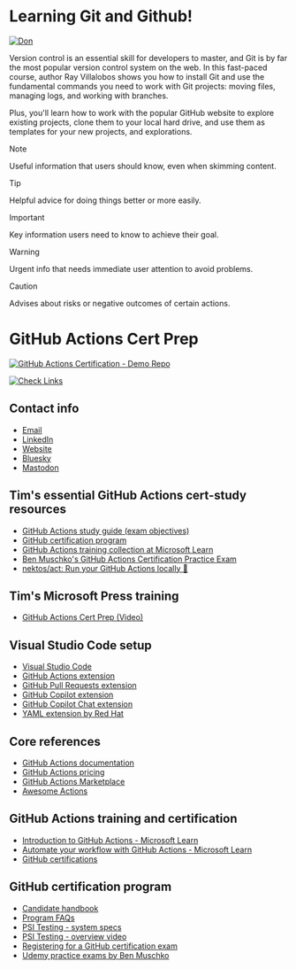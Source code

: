 # Learning Git and Github!
[![Don](https://github.com/DonMorrisIaC/learninggithub/actions/workflows/don.yml/badge.svg?branch=main)](https://github.com/DonMorrisIaC/learninggithub/actions/workflows/don.yml)

Version control is an essential skill for developers to master, and Git is by far the most popular version control system on the web. In this fast-paced course, author Ray Villalobos shows you how to install Git and use the fundamental commands you need to work with Git projects: moving files, managing logs, and working with branches.

Plus, you'll learn how to work with the popular GitHub website to explore existing projects, clone them to your local hard drive, and use them as templates for your new projects, and explorations.

> [!NOTE]
> Useful information that users should know, even when skimming content.

> [!TIP]
> Helpful advice for doing things better or more easily.

> [!IMPORTANT]
> Key information users need to know to achieve their goal.

> [!WARNING]
> Urgent info that needs immediate user attention to avoid problems.

> [!CAUTION]
> Advises about risks or negative outcomes of certain actions.


# GitHub Actions Cert Prep

[![GitHub Actions Certification - Demo Repo](https://img.shields.io/badge/GitHub_Actions_Certification-Demo_Repo-blue?logo=github&logoColor=white)](https://github.com/timothywarner/nodejs-demoapp)

[![Check Links](https://github.com/timothywarner/actions-cert-prep/actions/workflows/links.yml/badge.svg?branch=main&event=workflow_dispatch)](https://github.com/timothywarner/actions-cert-prep/actions/workflows/links.yml)

## Contact info

- [Email](mailto:timothywarner316@gmail.com)
- [LinkedIn](https://www.linkedin.com/in/timothywarner/)
- [Website](https://techtrainertim.com)
- [Bluesky](https://bsky.app/profile/techtrainertim.bsky.social)
- [Mastodon](https://mastodon.social/@techtrainertim)

## Tim's essential GitHub Actions cert-study resources

- [GitHub Actions study guide (exam objectives)](https://assets.ctfassets.net/wfutmusr1t3h/2mMJ6nECbUAdiQMTObbPw6/67cfbffa68fed774a1d280c6c1346635/github-actions-exam-preparation-study-guide__3_.pdf)
- [GitHub certification program](https://resources.github.com/learn/certifications/)
- [GitHub Actions training collection at Microsoft Learn](https://learn.microsoft.com/en-us/collections/n5p4a5z7keznp5)
- [Ben Muschko's GitHub Actions Certification Practice Exam](https://www.udemy.com/course/github-actions-certification-practice-exam/)
- [nektos/act: Run your GitHub Actions locally 🚀](https://github.com/nektos/act)

## Tim's Microsoft Press training

- [GitHub Actions Cert Prep (Video)](https://www.microsoftpressstore.com/store/github-actions-cert-prep-video-9780138360047)

## Visual Studio Code setup

- [Visual Studio Code](https://code.visualstudio.com/)
- [GitHub Actions extension](https://marketplace.visualstudio.com/items?itemName=GitHub.vscode-github-actions)
- [GitHub Pull Requests extension](https://marketplace.visualstudio.com/items?itemName=GitHub.vscode-pull-request-github)
- [GitHub Copilot extension](https://marketplace.visualstudio.com/items?itemName=GitHub.copilot)
- [GitHub Copilot Chat extension](https://marketplace.visualstudio.com/items?itemName=GitHub.copilot-chat)
- [YAML extension by Red Hat](https://marketplace.visualstudio.com/items?itemName=redhat.vscode-yaml)

## Core references

- [GitHub Actions documentation](https://docs.github.com/actions)
- [GitHub Actions pricing](https://docs.github.com/en/billing/managing-billing-for-github-actions/about-billing-for-github-actions)
- [GitHub Actions Marketplace](https://github.com/marketplace?type=actions)
- [Awesome Actions](https://github.com/sdras/awesome-actions)

## GitHub Actions training and certification


- [Introduction to GitHub Actions - Microsoft Learn](https://learn.microsoft.com/en-us/training/modules/introduction-to-github-actions/)
- [Automate your workflow with GitHub Actions - Microsoft Learn](https://learn.microsoft.com/en-us/training/paths/automate-workflow-github-actions/)
- [GitHub certifications](https://resources.github.com/learn/certifications/)

## GitHub certification program



- [Candidate handbook](https://examregistration.github.com/handbook)
- [Program FAQs](https://examregistration.github.com/faq)
- [PSI Testing - system specs](https://examregistration.github.com/faq)
- [PSI Testing - overview video](https://examregistration.github.com/faq)
- [Registering for a GitHub certification exam](http://taketheexamrightnow.com)
- [Udemy practice exams by Ben Muschko](https://github.com/bmuschko/#udemy-course-discount-coupons-)
